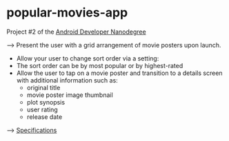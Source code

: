 # popular-movies-app

Project #2 of the [Android Developer Nanodegree](https://eu.udacity.com/course/android-developer-nanodegree-by-google--nd801)

--> Present the user with a grid arrangement of movie posters upon launch.
- Allow your user to change sort order via a setting:
- The sort order can be by most popular or by highest-rated
- Allow the user to tap on a movie poster and transition to a details screen with additional information such as:
  - original title
  - movie poster image thumbnail
  - plot synopsis
  - user rating
  - release date

--> [Specifications](https://review.udacity.com/#!/rubrics/66/view)
